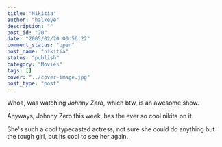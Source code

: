 ```yaml
---
title: "Nikitia"
author: "halkeye"
description: ""
post_id: "20"
date: "2005/02/20 00:56:22"
comment_status: "open"
post_name: "nikitia"
status: "publish"
category: "Movies"
tags: []
cover: "../cover-image.jpg"
post_type: "post"
---
```


Whoa, was watching _Johnny Zero_, which btw, is an awesome show.

Anyways, Johnny Zero this week, has the ever so cool nikita on it.  

She's such a cool typecasted actress, not sure she could do anything but the tough girl, but its cool to see her again.